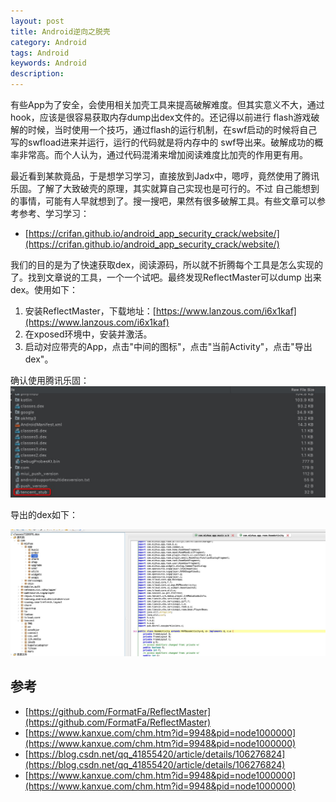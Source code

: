 ```yaml
---
layout: post
title: Android逆向之脱壳
category: Android
tags: Android
keywords: Android
description: 
---
```


有些App为了安全，会使用相关加壳工具来提高破解难度。但其实意义不大，通过hook，应该是很容易获取内存dump出dex文件的。还记得以前进行
flash游戏破解的时候，当时使用一个技巧，通过flash的运行机制，在swf启动的时候将自己写的swfload进来并运行，运行的代码就是将内存中的
swf导出来。破解成功的概率非常高。而个人认为，通过代码混淆来增加阅读难度比加壳的作用更有用。

最近看到某款竟品，于是想学习学习，直接放到Jadx中，嗯哼，竟然使用了腾讯乐固。了解了大致破壳的原理，其实就算自己实现也是可行的。不过
自己能想到的事情，可能有人早就想到了。搜一搜吧，果然有很多破解工具。有些文章可以参考参考、学习学习：

- [https://crifan.github.io/android_app_security_crack/website/](https://crifan.github.io/android_app_security_crack/website/)

我们的目的是为了快速获取dex，阅读源码，所以就不折腾每个工具是怎么实现的了。找到文章说的工具，一个一个试吧。最终发现ReflectMaster可以dump
出来dex。使用如下：


1. 安装ReflectMaster，下载地址：[https://www.lanzous.com/i6x1kaf](https://www.lanzous.com/i6x1kaf)
2. 在xposed环境中，安装并激活。
3. 启动对应带壳的App，点击"中间的图标"，点击"当前Activity"，点击"导出dex"。

确认使用腾讯乐固：
![](/public/img/android/crack_2.jpg)

导出的dex如下：

![](/public/img/android/crack_1.jpg)


## 参考

- [https://github.com/FormatFa/ReflectMaster](https://github.com/FormatFa/ReflectMaster)
- [https://www.kanxue.com/chm.htm?id=9948&pid=node1000000](https://www.kanxue.com/chm.htm?id=9948&pid=node1000000)
- [https://blog.csdn.net/qq_41855420/article/details/106276824](https://blog.csdn.net/qq_41855420/article/details/106276824)
- [https://www.kanxue.com/chm.htm?id=9948&pid=node1000000](https://www.kanxue.com/chm.htm?id=9948&pid=node1000000)





